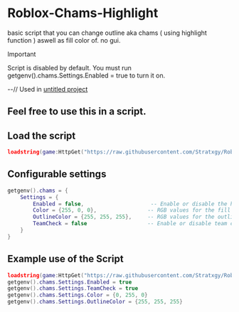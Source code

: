 # Roblox-Chams-Highlight
basic script that you can change outline aka chams ( using highlight function ) aswell as fill color of. no gui.

> [!IMPORTANT]
> Script is disabled by default. You must run getgenv().chams.Settings.Enabled = true to turn it on.

 --// Used in [untitled project](https://github.com/Stratxgy/Untitled-Project)
## Feel free to use this in a script.

## Load the script
```lua
loadstring(game:HttpGet("https://raw.githubusercontent.com/Stratxgy/Roblox-Chams-Highlight/refs/heads/main/Highlight.lua"))()
```

## Configurable settings
```lua
getgenv().chams = {
    Settings = {
        Enabled = false,                     -- Enable or disable the highlighting
        Color = {255, 0, 0},                -- RGB values for the fill color
        OutlineColor = {255, 255, 255},     -- RGB values for the outline color
        TeamCheck = false                   -- Enable or disable team check
    }
}
```

## Example use of the Script
```lua
loadstring(game:HttpGet("https://raw.githubusercontent.com/Stratxgy/Roblox-Chams-Highlight/refs/heads/main/Highlight.lua"))() -- load the script
getgenv().chams.Settings.Enabled = true
getgenv().chams.Settings.TeamCheck = true
getgenv().chams.Settings.Color = {0, 255, 0}
getgenv().chams.Settings.OutlineColor = {255, 255, 255}
```
